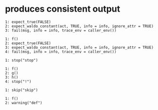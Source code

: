 # produces consistent output

    1: expect_true(FALSE)
    2: expect_waldo_constant(act, TRUE, info = info, ignore_attr = TRUE)
    3: fail(msg, info = info, trace_env = caller_env())
    
    1: f()
    2: expect_true(FALSE)
    3: expect_waldo_constant(act, TRUE, info = info, ignore_attr = TRUE)
    4: fail(msg, info = info, trace_env = caller_env())
    
    1: stop("stop")
    
    1: f()
    2: g()
    3: h()
    4: stop("!")
    
    1: skip("skip")
    
    1: f()
    2: warning("def")
    

